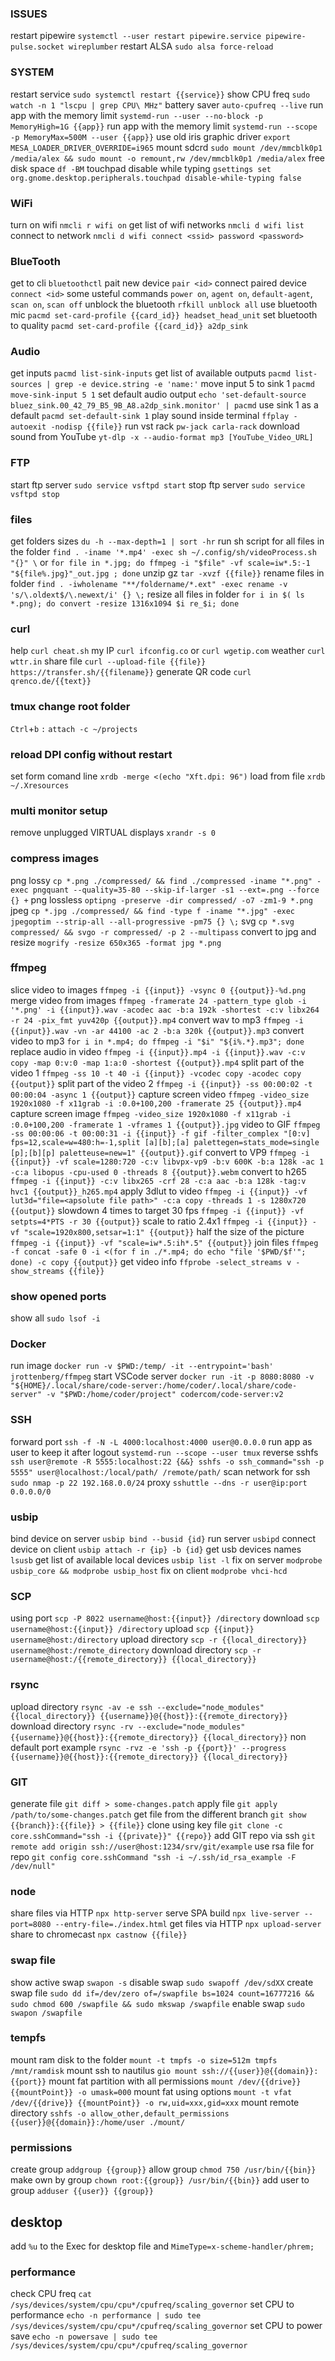 ### ISSUES
restart pipewire `systemctl --user restart pipewire.service pipewire-pulse.socket wireplumber`
restart ALSA `sudo alsa force-reload`

### SYSTEM
restart service `sudo systemctl restart {{service}}`
show CPU freq `sudo watch -n 1 "lscpu | grep CPU\ MHz"`
battery saver `auto-cpufreq --live`
run app with the memory limit `systemd-run --user --no-block -p MemoryHigh=1G {{app}}`
run app with the memory limit `systemd-run --scope -p MemoryMax=500M --user {{app}}`
use old iris graphic driver `export MESA_LOADER_DRIVER_OVERRIDE=i965`
mount sdcrd `sudo mount /dev/mmcblk0p1 /media/alex && sudo mount -o remount,rw /dev/mmcblk0p1 /media/alex`
free disk space `df -BM`
touchpad disable while typing `gsettings set org.gnome.desktop.peripherals.touchpad disable-while-typing false`

### WiFi
turn on wifi `nmcli r wifi on`
get list of wifi networks `nmcli d wifi list`
connect to network `nmcli d wifi connect <ssid> password <password>`

### BlueTooth
get to cli `bluetoothctl`
pait new device `pair <id>`
connect paired device `connect <id>`
some usteful commands `power on`, `agent on`, `default-agent`, `scan on`, `scan off`
unblock the bluetooth `rfkill unblock all`
use bluetooth mic `pacmd set-card-profile {{card_id}} headset_head_unit`
set bluetooth to quality `pacmd set-card-profile {{card_id}} a2dp_sink`

### Audio
get inputs `pacmd list-sink-inputs`
get list of available outputs `pacmd list-sources | grep -e device.string -e 'name:'`
move input 5 to sink 1 `pacmd move-sink-input 5 1`
set default audio output `echo 'set-default-source bluez_sink.00_42_79_B5_9B_A8.a2dp_sink.monitor' | pacmd`
use sink 1 as a default `pacmd set-default-sink 1`
play sound inside terminal `ffplay -autoexit -nodisp {{file}}`
run vst rack `pw-jack carla-rack`
download sound from YouTube `yt-dlp -x --audio-format mp3 [YouTube_Video_URL]`

### FTP
start ftp server `sudo service vsftpd start`
stop ftp server `sudo service vsftpd stop`

### files
get folders sizes `du -h --max-depth=1 | sort -hr`
run sh script for all files in the folder `find . -iname '*.mp4' -exec sh ~/.config/sh/videoProcess.sh "{}" \`
or `for file in *.jpg; do ffmpeg -i "$file" -vf scale=iw*.5:-1 "${file%.jpg}"_out.jpg ; done`
unzip gz `tar -xvzf {{file}}`
rename files in folder `find . -iwholename "**/foldername/*.ext" -exec rename -v 's/\.oldext$/\.newext/i' {} \;`
resize all files in folder `for i in $( ls *.png); do convert -resize 1316x1094 $i re_$i; done`

### curl
help `curl cheat.sh`
my IP `curl ifconfig.co` or `curl wgetip.com`
weather `curl wttr.in`
share file `curl --upload-file {{file}} https://transfer.sh/{{filename}}`
generate QR code `curl qrenco.de/{{text}}`

### tmux change root folder
`Ctrl`+`b` `:`
`attach -c ~/projects`

### reload DPI config without restart
set form comand line `xrdb -merge <(echo "Xft.dpi: 96")`
load from file `xrdb ~/.Xresources`

### multi monitor setup
remove unplugged VIRTUAL displays `xrandr -s 0`

### compress images
png lossy `cp *.png ./compressed/ && find ./compressed -iname "*.png" -exec pngquant --quality=35-80 --skip-if-larger -s1 --ext=.png --force {} +`
png lossless `optipng -preserve -dir compressed/ -o7 -zm1-9 *.png`
jpeg `cp *.jpg ./compressed/ && find -type f -iname "*.jpg" -exec jpegoptim --strip-all --all-progressive -pm75 {} \;`
svg `cp *.svg compressed/ && svgo -r compressed/ -p 2 --multipass`
convert to jpg and resize `mogrify -resize 650x365 -format jpg *.png`

### ffmpeg
slice video to images `ffmpeg -i {{input}} -vsync 0 {{output}}-%d.png`
merge video from images `ffmpeg -framerate 24 -pattern_type glob -i '*.png' -i {{input}}.wav -acodec aac -b:a 192k -shortest -c:v libx264 -r 24 -pix_fmt yuv420p {{output}}.mp4`
convert wav to mp3 `ffmpeg -i {{input}}.wav -vn -ar 44100 -ac 2 -b:a 320k {{output}}.mp3`
convert video to mp3 `for i in *.mp4; do ffmpeg -i "$i" "${i%.*}.mp3"; done`
replace audio in video `ffmpeg -i {{input}}.mp4 -i {{input}}.wav -c:v copy -map 0:v:0 -map 1:a:0 -shortest {{output}}.mp4`
split part of the video 1 `ffmpeg -ss 10 -t 40 -i {{input}} -vcodec copy -acodec copy {{output}}`
split part of the video 2 `ffmpeg -i {{input}} -ss 00:00:02 -t 00:00:04 -async 1 {{output}}`
capture screen video `ffmpeg -video_size 1920x1080 -f x11grab -i :0.0+100,200 -framerate 25 {{output}}.mp4`
capture screen image `ffmpeg -video_size 1920x1080 -f x11grab -i :0.0+100,200 -framerate 1 -vframes 1 {{output}}.jpg`
video to GIF `ffmpeg -ss 00:00:06 -t 00:00:31 -i {{input}} -f gif -filter_complex "[0:v] fps=12,scale=w=480:h=-1,split [a][b];[a] palettegen=stats_mode=single [p];[b][p] paletteuse=new=1" {{output}}.gif`
convert to VP9 `ffmpeg -i {{input}} -vf scale=1280:720 -c:v libvpx-vp9 -b:v 600K -b:a 128k -ac 1 -c:a libopus -cpu-used 0 -threads 8 {{output}}.webm`
convert to h265 `ffmpeg -i {{input}} -c:v libx265 -crf 28 -c:a aac -b:a 128k -tag:v hvc1 {{output}}_h265.mp4`
apply 3dlut to video `ffmpeg -i {{input}} -vf lut3d="file=<apsolute file path>" -c:a copy -threads 1 -s 1280x720 {{output}}`
slowdown 4 times to target 30 fps `ffmpeg -i {{input}} -vf setpts=4*PTS -r 30 {{output}}`
scale to ratio 2.4x1 `ffmpeg -i {{input}} -vf "scale=1920x800,setsar=1:1" {{output}}`
half the size of the picture `ffmpeg -i {{input}} -vf "scale=iw*.5:ih*.5" {{output}}`
join files `ffmpeg -f concat -safe 0 -i <(for f in ./*.mp4; do echo "file '$PWD/$f'"; done) -c copy {{output}}`
get video info `ffprobe -select_streams v -show_streams {{file}}`

### show opened ports
show all `sudo lsof -i`

### Docker
run image `docker run -v $PWD:/temp/ -it --entrypoint='bash' jrottenberg/ffmpeg`
start VSCode server `docker run -it -p 8080:8080 -v "${HOME}/.local/share/code-server:/home/coder/.local/share/code-server" -v "$PWD:/home/coder/project" codercom/code-server:v2`

### SSH
forward port `ssh -f -N -L 4000:localhost:4000 user@0.0.0.0`
run app as user to keep it after logout `systemd-run --scope --user tmux`
reverse sshfs `ssh user@remote -R 5555:localhost:22 {&&} sshfs -o ssh_command="ssh -p 5555" user@localhost:/local/path/ /remote/path/`
scan network for ssh `sudo nmap -p 22 192.168.0.0/24`
proxy `sshuttle --dns -r user@ip:port 0.0.0.0/0`

### usbip
bind device on server `usbip bind --busid {id}`
run server `usbipd`
connect device on client `usbip attach -r {ip} -b {id}`
get usb devices names `lsusb`
get list of available local devices `usbip list -l`
fix on server `modprobe usbip_core && modprobe usbip_host`
fix on client `modprobe vhci-hcd`


### SCP
using port `scp -P 8022 username@host:{{input}} /directory`
download `scp username@host:{{input}} /directory`
upload `scp {{input}} username@host:/directory`
upload directory `scp -r {{local_directory}} username@host:/remote_directory`
download directory `scp -r username@host:/{{remote_directory}} {{local_directory}}`

### rsync
upload directory `rsync -av -e ssh --exclude="node_modules" {{local_directory}} {{username}}@{{host}}:{{remote_directory}}`
download directory `rsync -rv --exclude="node_modules" {{username}}@{{host}}:{{remote_directory}} {{local_directory}}`
non default port example `rsync -rvz -e 'ssh -p {{port}}' --progress {{username}}@{{host}}:{{remote_directory}} {{local_directory}}`

### GIT
generate file `git diff > some-changes.patch`
apply file `git apply /path/to/some-changes.patch`
get file from the different branch `git show {{branch}}:{{file}} > {{file}}`
clone using key file `git clone -c core.sshCommand="ssh -i {{private}}" {{repo}}`
add GIT repo via ssh `git remote add origin ssh://user@host:1234/srv/git/example`
use rsa file for repo `git config core.sshCommand "ssh -i ~/.ssh/id_rsa_example -F /dev/null"`

### node
share files via HTTP `npx http-server`
serve SPA build `npx live-server --port=8080 --entry-file=./index.html`
get files via HTTP `npx upload-server`
share to chromecast `npx castnow {{file}}`

### swap file
show active swap `swapon -s`
disable swap `sudo swapoff /dev/sdXX`
create swap file `sudo dd if=/dev/zero of=/swapfile bs=1024 count=16777216 && sudo chmod 600 /swapfile && sudo mkswap /swapfile`
enable swap `sudo swapon /swapfile`

### tempfs
mount ram disk to the folder `mount -t tmpfs -o size=512m tmpfs /mnt/ramdisk`
mount ssh to nautilus `gio mount ssh://{{user}}@{{domain}}:{{port}}`
mount fat partition with all permissions `mount /dev/{{drive}} {{mountPoint}} -o umask=000`
mount fat using options `mount -t vfat /dev/{{drive}} {{mountPoint}} -o rw,uid=xxx,gid=xxx`
mount remote directory `sshfs -o allow_other,default_permissions {{user}}@{{domain}}:/home/user ./mount/`

### permissions
create group `addgroup {{group}}`
allow group `chmod 750 /usr/bin/{{bin}}`
make own by group `chown root:{{group}} /usr/bin/{{bin}}`
add user to group `adduser {{user}} {{group}}`

## desktop
add `%u` to the Exec for desktop file and `MimeType=x-scheme-handler/phrem;`

### performance
check CPU freq `cat /sys/devices/system/cpu/cpu*/cpufreq/scaling_governor`
set CPU to performance `echo -n performance | sudo tee /sys/devices/system/cpu/cpu*/cpufreq/scaling_governor`
set CPU to power save `echo -n powersave | sudo tee /sys/devices/system/cpu/cpu*/cpufreq/scaling_governor`

